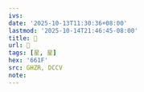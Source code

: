```yaml
---
ivs:
date: '2025-10-13T11:30:36+08:00'
lastmod: '2025-10-14T21:46:45-08:00'
title: 󰦞
url: 󰦞
tags: [星, 星]
hex: '661F'
src: GHZR, DCCV
note:
---
```

